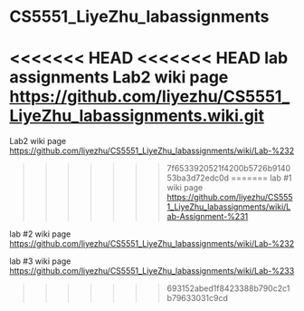 # CS5551_LiyeZhu_labassignments
<<<<<<< HEAD
<<<<<<< HEAD
lab assignments
Lab2 wiki page https://github.com/liyezhu/CS5551_LiyeZhu_labassignments.wiki.git
=======
Lab2 wiki page https://github.com/liyezhu/CS5551_LiyeZhu_labassignments/wiki/Lab-%232
>>>>>>> 7f6533920521f4200b5726b914053ba3d72edc0d
=======
lab #1 wiki page https://github.com/liyezhu/CS5551_LiyeZhu_labassignments/wiki/Lab-Assignment-%231

lab #2 wiki page https://github.com/liyezhu/CS5551_LiyeZhu_labassignments/wiki/Lab-%232

lab #3 wiki page https://github.com/liyezhu/CS5551_LiyeZhu_labassignments/wiki/Lab-%233
>>>>>>> 693152abed1f8423388b790c2c1b79633031c9cd
